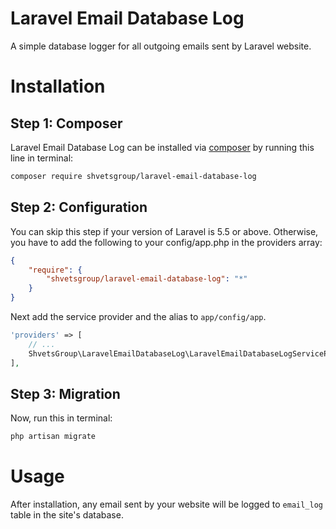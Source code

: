 # Laravel Email Database Log

A simple database logger for all outgoing emails sent by Laravel website.

# Installation

## Step 1: Composer

Laravel Email Database Log can be installed via [composer](http://getcomposer.org) by running this line in terminal:

```bash
composer require shvetsgroup/laravel-email-database-log
```

## Step 2: Configuration

You can skip this step if your version of Laravel is 5.5 or above. Otherwise, you have to add the following to your config/app.php in the providers array:

```json
{
    "require": {
        "shvetsgroup/laravel-email-database-log": "*"
    }
}
```

Next add the service provider and the alias to `app/config/app`.

```php
'providers' => [
    // ...
    ShvetsGroup\LaravelEmailDatabaseLog\LaravelEmailDatabaseLogServiceProvider::class,
],
```

## Step 3: Migration

Now, run this in terminal:

```bash
php artisan migrate
```

# Usage

After installation, any email sent by your website will be logged to `email_log` table in the site's database.
